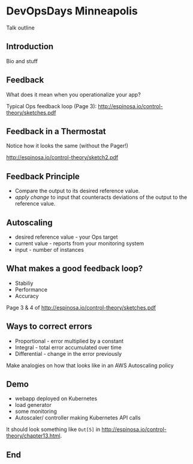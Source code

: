# DevOpsDays Minneapolis

Talk outline

## Introduction

Bio and stuff

## Feedback

What does it mean when you operationalize your app?

Typical Ops feedback loop (Page 3): <http://espinosa.io/control-theory/sketches.pdf>

## Feedback in a Thermostat

Notice how it looks the same (without the Pager!)

<http://espinosa.io/control-theory/sketch2.pdf>

## Feedback Principle

* Compare the output to its desired reference value. 
* *apply change* to input that counteracts deviations of the output to the
  reference value.

## Autoscaling

* desired reference value - your Ops target
* current value - reports from your monitoring system
* input - number of instances

## What makes a good feedback loop?

* Stabiliy 
* Performance
* Accuracy

Page 3 & 4 of <http://espinosa.io/control-theory/sketches.pdf>

## Ways to correct errors

* Proportional - error multiplied by a constant
* Integral - total error accumulated over time
* Differential - change in the error previously

Make analogies on how that looks like in an AWS Autoscaling policy

## Demo

* webapp deployed on Kubernetes
* load generator
* some monitoring
* Autoscaler/ controller making Kubernetes API calls

It should look something like `Out[5]` in <http://espinosa.io/control-theory/chapter13.html>.

## End
